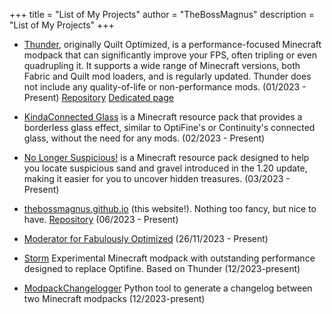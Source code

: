 
+++
title = "List of My Projects"
author = "TheBossMagnus"
description = "List of My Projects"
+++
* [Thunder](https://modrinth.com/modpack/Thunder), originally Quilt Optimized, is a performance-focused Minecraft modpack that can significantly improve your FPS, often tripling or even quadrupling it. It supports a wide range of Minecraft versions, both Fabric and Quilt mod loaders, and is regularly updated. Thunder does not include any quality-of-life or non-performance mods. (01/2023 - Present) [Repository](https://github.com/TheBossMagnus/Thunder) [Dedicated page](https://thebossmagnus.github.io/thunder/)

* [KindaConnected Glass](https://modrinth.com/resourcepack/connected-glass-texture) is a Minecraft resource pack that provides a borderless glass effect, similar to OptiFine's or Continuity's connected glass, without the need for any mods. (02/2023 - Present)

* [No Longer Suspicious!](https://modrinth.com/resourcepack/nolongersuspicious) is a Minecraft resource pack designed to help you locate suspicious sand and gravel introduced in the 1.20 update, making it easier for you to uncover hidden treasures. (03/2023 - Present)

* [thebossmagnus.github.io](https://thebossmagnus.github.io) (this website!). Nothing too fancy, but nice to have. [Repository](https://github.com/TheBossMagnus/thebossmagnus.github.io) (06/2023 - Present)

* [Moderator for Fabulously Optimized](https://download.fo/discord) (26/11/2023 - Present)

* [Storm](https://github.com/TheBossMagnus/Storm) Experimental Minecraft modpack with outstanding performance designed to replace Optifine. Based on Thunder (12/2023-present)

* [ModpackChangelogger](https://github.com/TheBossMagnus/ModpackChangelogger) Python tool to generate a changelog between two Minecraft modpacks (12/2023-present)
